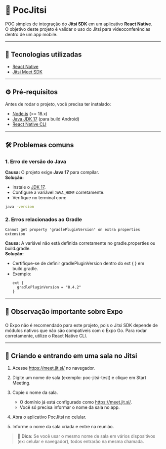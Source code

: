 # 📱 PocJitsi

POC simples de integração do **Jitsi SDK** em um aplicativo **React Native**.  
O objetivo deste projeto é validar o uso do Jitsi para videoconferências dentro de um app mobile.

---

## 🚀 Tecnologias utilizadas
- [React Native](https://reactnative.dev/)
- [Jitsi Meet SDK](https://jitsi.github.io/handbook/docs/dev-guide/dev-guide-react-native-sdk)
---

## ⚙️ Pré-requisitos
Antes de rodar o projeto, você precisa ter instalado:
- [Node.js](https://nodejs.org/) (>= 18.x)
- [Java JDK 17](https://adoptium.net/) (para build Android)
- [React Native CLI](https://reactnative.dev/docs/environment-setup)

---

## 🛠️ Problemas comuns

### 1. Erro de versão do Java
**Causa:** O projeto exige **Java 17** para compilar.  
**Solução:**  
- Instale o [JDK 17](https://adoptium.net/).  
- Configure a variável `JAVA_HOME` corretamente.  
- Verifique no terminal com:
```bash
java -version
```

### 2. Erros relacionados ao Gradle
```
Cannot get property 'gradlePluginVersion' on extra properties extension
```
**Causa:** A variável não está definida corretamente no gradle.properties ou build.gradle.  
**Solução:** 
- Certifique-se de definir gradlePluginVersion dentro do ext { } em build.gradle.
- Exemplo:
  ```
  ext {
    gradlePluginVersion = "8.4.2"
  }
  ```
---
## 🚫 Observação importante sobre Expo

### 
O Expo não é recomendado para este projeto, pois o Jitsi SDK depende de módulos nativos que não são compatíveis com o Expo Go.
Para rodar corretamente, utilize o React Native CLI.

---

## 📡 Criando e entrando em uma sala no Jitsi

1. Acesse https://meet.jit.si/
 no navegador.

2. Digite um nome de sala (exemplo: poc-jitsi-test) e clique em Start Meeting.

3. Copie o nome da sala.
   - O domínio já está configurado como https://meet.jit.si/.
   - Você só precisa informar o nome da sala no app.

4. Abra o aplicativo PocJitsi no celular.

5. Informe o nome da sala criada e entre na reunião.

> 🔎 **Dica:** Se você usar o mesmo nome de sala em vários dispositivos (ex: celular e navegador), todos entrarão na mesma chamada.
